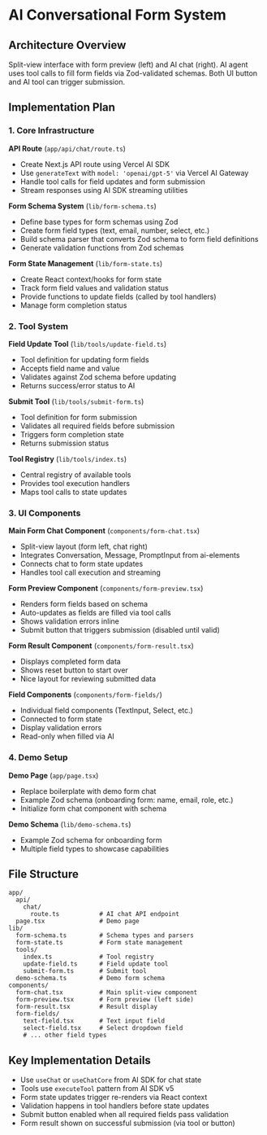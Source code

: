 # AI Conversational Form System

## Architecture Overview

Split-view interface with form preview (left) and AI chat (right). AI agent uses tool calls to fill form fields via Zod-validated schemas. Both UI button and AI tool can trigger submission.

## Implementation Plan

### 1. Core Infrastructure

**API Route** (`app/api/chat/route.ts`)

- Create Next.js API route using Vercel AI SDK
- Use `generateText` with `model: 'openai/gpt-5'` via Vercel AI Gateway
- Handle tool calls for field updates and form submission
- Stream responses using AI SDK streaming utilities

**Form Schema System** (`lib/form-schema.ts`)

- Define base types for form schemas using Zod
- Create form field types (text, email, number, select, etc.)
- Build schema parser that converts Zod schema to form field definitions
- Generate validation functions from Zod schemas

**Form State Management** (`lib/form-state.ts`)

- Create React context/hooks for form state
- Track form field values and validation status
- Provide functions to update fields (called by tool handlers)
- Manage form completion status

### 2. Tool System

**Field Update Tool** (`lib/tools/update-field.ts`)

- Tool definition for updating form fields
- Accepts field name and value
- Validates against Zod schema before updating
- Returns success/error status to AI

**Submit Tool** (`lib/tools/submit-form.ts`)

- Tool definition for form submission
- Validates all required fields before submission
- Triggers form completion state
- Returns submission status

**Tool Registry** (`lib/tools/index.ts`)

- Central registry of available tools
- Provides tool execution handlers
- Maps tool calls to state updates

### 3. UI Components

**Main Form Chat Component** (`components/form-chat.tsx`)

- Split-view layout (form left, chat right)
- Integrates Conversation, Message, PromptInput from ai-elements
- Connects chat to form state updates
- Handles tool call execution and streaming

**Form Preview Component** (`components/form-preview.tsx`)

- Renders form fields based on schema
- Auto-updates as fields are filled via tool calls
- Shows validation errors inline
- Submit button that triggers submission (disabled until valid)

**Form Result Component** (`components/form-result.tsx`)

- Displays completed form data
- Shows reset button to start over
- Nice layout for reviewing submitted data

**Field Components** (`components/form-fields/`)

- Individual field components (TextInput, Select, etc.)
- Connected to form state
- Display validation errors
- Read-only when filled via AI

### 4. Demo Setup

**Demo Page** (`app/page.tsx`)

- Replace boilerplate with demo form chat
- Example Zod schema (onboarding form: name, email, role, etc.)
- Initialize form chat component with schema

**Demo Schema** (`lib/demo-schema.ts`)

- Example Zod schema for onboarding form
- Multiple field types to showcase capabilities

## File Structure

```
app/
  api/
    chat/
      route.ts           # AI chat API endpoint
  page.tsx               # Demo page
lib/
  form-schema.ts         # Schema types and parsers
  form-state.ts          # Form state management
  tools/
    index.ts             # Tool registry
    update-field.ts      # Field update tool
    submit-form.ts       # Submit tool
  demo-schema.ts         # Demo form schema
components/
  form-chat.tsx          # Main split-view component
  form-preview.tsx       # Form preview (left side)
  form-result.tsx        # Result display
  form-fields/
    text-field.tsx       # Text input field
    select-field.tsx     # Select dropdown field
    # ... other field types
```

## Key Implementation Details

- Use `useChat` or `useChatCore` from AI SDK for chat state
- Tools use `executeTool` pattern from AI SDK v5
- Form state updates trigger re-renders via React context
- Validation happens in tool handlers before state updates
- Submit button enabled when all required fields pass validation
- Form result shown on successful submission (via tool or button)
